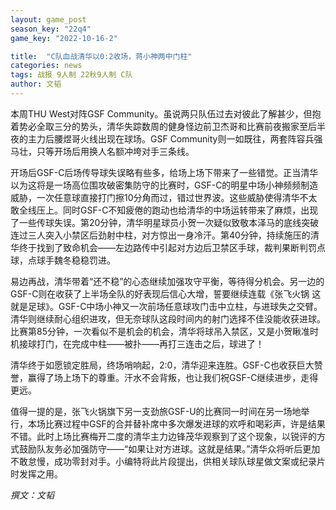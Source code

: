```yaml
---
layout: game_post
season_key: "22q4"
game_key: "2022-10-16-2"

title:  "C队血战清华以0:2收场，蒋小神两中门柱"
categories: news
tags: 战报 9人制 22秋9人制 C队
author: 文韬
---
```


本周THU West对阵GSF Community。虽说两只队伍过去对彼此了解甚少，但抱着势必全取三分的势头，清华失踪数周的健身怪边前卫杰哥和比赛前夜搬家至后半夜的主力后腰煜哥火线出现在球场。GSF Community则一如既往，两套阵容兵强马壮，只等开场后用换人名额冲垮对手三条线。

开场后GSF-C后场传导球失误略有些多，给场上场下带来了一些错觉。正当清华以为这将是一场高位围攻破密集防守的比赛时，GSF-C的明星中场小神频频制造威胁，一次任意球直接打门擦10分角而过，错过世界波。这些威胁使得清华不太敢全线压上。同时GSF-C不知疲倦的跑动也给清华的中场运转带来了麻烦，出现了一些传球失误。第20分钟，清华明星球员小贺一次疑似致敬本泽马的底线突破连过三人突入小禁区后劲射中柱，对方惊出一身冷汗。第40分钟，持续施压的清华终于找到了致命机会——左边路传中引起对方边后卫禁区手球，裁判果断判罚点球，点球手魏冬稳稳罚进。

易边再战，清华带着“还不稳”的心态继续加强攻守平衡，等待得分机会。另一边的GSF-C则在收获了上半场全队的好表现后信心大增，誓要继续连载《张飞火锅 这就是足球》。GSF-C中场小神又一次前场任意球攻门击中立柱，与进球失之交臂。清华则继续耐心组织进攻，但无奈球队这段时间内的射门选择不佳没能收获进球。比赛第85分钟，一次看似不是机会的机会，清华将球吊入禁区，又是小贺瞅准时机接球打门，在完成中柱——被扑——再打三连击之后，球进了！

清华终于如愿锁定胜局，终场哨响起，2:0，清华迎来连胜。GSF-C也收获巨大赞誉，赢得了场上场下的尊重。汗水不会背叛，也让我们祝GSF-C继续进步，走得更远。

值得一提的是，张飞火锅旗下另一支劲旅GSF-U的比赛同一时间在另一场地举行，本场比赛过程中GSF的合并替补席中多次爆发进球的欢呼和喝彩声，许是结果不错。此时上场比赛梅开二度的清华主力边锋茂华观察到了这个现象，以锐评的方式鼓励队友务必加强防守——“如果让对方进球。这就是结果。”清华众将听后更加不敢怠慢，成功零封对手。小编特将此片段提出，供相关球队球星做文案或纪录片时发挥之用。

*撰文：文韬*
